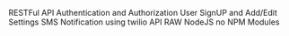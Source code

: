 RESTFul API
Authentication and Authorization
User SignUP and Add/Edit Settings
SMS Notification using twilio API
RAW NodeJS no NPM Modules
